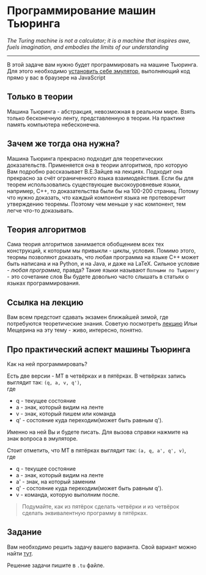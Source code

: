 # Программирование машин Тьюринга

_The Turing machine is not a calculator; it is a machine that inspires awe, fuels imagination, and embodies the limits of our understanding_

---

В этой задаче вам нужно будет программировать на машине Тьюринга. Для этого необходимо [установить себе эмулятор](https://drive.google.com/file/d/1WTy1JMegmzlHeI-UD8AweAH8Qiwxba4W/view?usp=drive_link), выполняющий код прямо у вас в браузере на JavaScript


## Только в теории

Машина Тьюринга - абстракция, невозможная в реальном мире. Взять только бесконечную ленту, представленную в теории.
На практике память компьютера небесконечна.

## Зачем же тогда она нужна?

Машина Тьюринга прекрасно подходит для теоретических доказательств. Применяется она в теории алгоритмов, про которую Вам подробно рассказывает В.Е.Зайцев на лекциях. Подходит она прекрасно за счёт ограниченного языка взаимодействия. Если бы для теорем использовались существующие высокоуровневые языки, например, С++, то доказательства были бы на 100-200 страниц. Потому что нужно доказать, что каждый компонент языка не протеворечит утверждению теоремы. Поэтому чем меньше у нас компонент, тем легче что-то доказывать.


## Теория алгоритмов

Сама теория алгоритмов занимается обобщением всех тех конструкций, к которым мы привыкли - циклы, условия. Помимо этого, теормы позволяют доказать, что любая программа на языке С++ может быть написана и на Python, и на Java, и даже на LaTeX. Сильное условие - _любая программа_, правда? Такие языки называют ```Полными по Тьюрингу``` - это сочетание слов Вы будете довольно часто слышать в статьях о языках программирования. 

## Ссылка на лекцию

Вам всем предстоит сдавать экзамен ближайшей зимой, где потребуются теоретические знания. Советую посмотреть [лекцию](https://www.youtube.com/watch?v=1Aer8prbQP8) Ильи Мещерина на эту тему - живо, интересно, понятно.

## Про практический аспект машины Тьюринга

Как на ней программировать? 

Есть две версии - МТ в четвёрках и в пятёрках.
В четвёрках запись выглядит так:
```(q, a, v, q')```,
</br>где
- q - текущее состояние 
- a - знак, который видим на ленте
- v - знак, который пишем или команда
- q' - состояние куда переходим(может быть равным q').

Именно на ней Вы и будете писать. Для вызова справки нажмите на знак вопроса в эмуляторе.

Стоит отметить, что МТ в пятёрках выглядит так:
```(a, q, a', q', v)```,
</br>где
- q - текущее состояние 
- a - знак, который видим на ленте
- a' - знак, на который заменим
- q' - состояние куда переходим(может быть равным q').
- v - команда, которую выполним после.

> Подумайте, как из пятёрок сделать четвёрки и из четвёрок сделать эквивалентную программу в пятёрках.


## Задание

Вам необходимо решить задачу вашего варианта. Свой вариант можно найти [тут](variants.md).

Решение задачи пишите в ```.tu``` файле.
